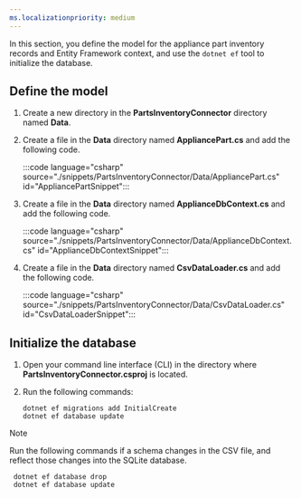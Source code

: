 ```yaml
---
ms.localizationpriority: medium
---
```


<!-- markdownlint-disable MD041 -->

In this section, you define the model for the appliance part inventory records and Entity Framework context, and use the `dotnet ef` tool to initialize the database.

## Define the model

1. Create a new directory in the **PartsInventoryConnector** directory named **Data**.

1. Create a file in the **Data** directory named **AppliancePart.cs** and add the following code.

    :::code language="csharp" source="./snippets/PartsInventoryConnector/Data/AppliancePart.cs" id="AppliancePartSnippet":::

1. Create a file in the **Data** directory named **ApplianceDbContext.cs** and add the following code.

    :::code language="csharp" source="./snippets/PartsInventoryConnector/Data/ApplianceDbContext.cs" id="ApplianceDbContextSnippet":::

1. Create a file in the **Data** directory named **CsvDataLoader.cs** and add the following code.

    :::code language="csharp" source="./snippets/PartsInventoryConnector/Data/CsvDataLoader.cs" id="CsvDataLoaderSnippet":::

## Initialize the database

1. Open your command line interface (CLI) in the directory where **PartsInventoryConnector.csproj** is located.

1. Run the following commands:

   ```dotnetcli
   dotnet ef migrations add InitialCreate
   dotnet ef database update
   ```

> [!NOTE]
> Run the following commands if a schema changes in the CSV file, and reflect those changes into the SQLite database.
>
> ```dotnetcli
>  dotnet ef database drop
>  dotnet ef database update
>  ```
